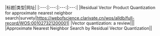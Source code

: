 |标题|类型|网址|
|:---:|:---:|:---:|:---:|
|Residual Vector Product Quantization for approximate nearest neighbor search|survety|https://webofscience.clarivate.cn/wos/alldb/full-record/WOS:001027321200001|
|Vector quantization: a review|||
|Approximate Nearest Neighbor Search by Residual Vector Quantization||